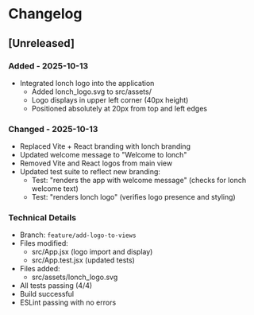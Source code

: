 # Changelog

## [Unreleased]

### Added - 2025-10-13
- Integrated lonch logo into the application
  - Added lonch_logo.svg to src/assets/
  - Logo displays in upper left corner (40px height)
  - Positioned absolutely at 20px from top and left edges

### Changed - 2025-10-13
- Replaced Vite + React branding with lonch branding
- Updated welcome message to "Welcome to lonch"
- Removed Vite and React logos from main view
- Updated test suite to reflect new branding:
  - Test: "renders the app with welcome message" (checks for lonch welcome text)
  - Test: "renders lonch logo" (verifies logo presence and styling)

### Technical Details
- Branch: `feature/add-logo-to-views`
- Files modified:
  - src/App.jsx (logo import and display)
  - src/App.test.jsx (updated tests)
- Files added:
  - src/assets/lonch_logo.svg
- All tests passing (4/4)
- Build successful
- ESLint passing with no errors
